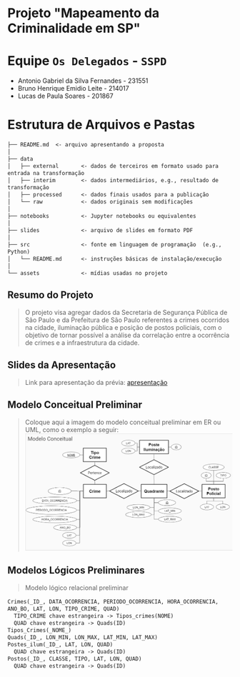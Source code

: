 # Projeto "Mapeamento da Criminalidade em SP"

# Equipe `Os Delegados` - `SSPD`
* Antonio Gabriel da Silva Fernandes - 231551
* Bruno Henrique Emidio Leite - 214017
* Lucas de Paula Soares - 201867

# Estrutura de Arquivos e Pastas

~~~
├── README.md  <- arquivo apresentando a proposta
│
├── data
│   ├── external       <- dados de terceiros em formato usado para entrada na transformação
│   ├── interim        <- dados intermediários, e.g., resultado de transformação
│   ├── processed      <- dados finais usados para a publicação
│   └── raw            <- dados originais sem modificações
│
├── notebooks          <- Jupyter notebooks ou equivalentes
│
├── slides             <- arquivo de slides em formato PDF
│
├── src                <- fonte em linguagem de programação  (e.g., Python)
│   └── README.md      <- instruções básicas de instalação/execução
│
└── assets             <- mídias usadas no projeto
~~~

## Resumo do Projeto
> O projeto visa agregar dados da Secretaria de Segurança Pública de São Paulo e da Prefeitura de São Paulo referentes a crimes ocorridos na cidade, iluminação pública e posição de postos policiais, com o objetivo de tornar possível a análise da correlação entre a ocorrência de crimes e a infraestrutura da cidade.

## Slides da Apresentação
> Link para apresentação da prévia: [apresentação](slides/previa_apresentacao.pdf)

## Modelo Conceitual Preliminar

> Coloque aqui a imagem do modelo conceitual preliminar em ER ou UML, como o exemplo a seguir:
> ![Modelo Conceitual](assets/modelo_conceitual.PNG)

## Modelos Lógicos Preliminares

> Modelo lógico relacional preliminar
~~~
Crimes(_ID_, DATA_OCORRENCIA, PERIODO_OCORRENCIA, HORA_OCORRENCIA, ANO_BO, LAT, LON, TIPO_CRIME, QUAD)
  TIPO_CRIME chave estrangeira -> Tipos_crimes(NOME)
  QUAD chave estrangeira -> Quads(ID)
Tipos_Crimes(_NOME_)
Quads(_ID_, LON_MIN, LON_MAX, LAT_MIN, LAT_MAX)
Postes_ilum(_ID_, LAT, LON, QUAD)
  QUAD chave estrangeira -> Quads(ID)
Postos(_ID_, CLASSE, TIPO, LAT, LON, QUAD)
  QUAD chave estrangeira -> Quads(ID)

~~~

